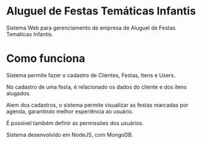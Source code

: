 # Aluguel de Festas Temáticas Infantis 
Sistema Web para gerenciamento de empresa de Aluguel de Festas Temáticas Infantis.

# Como funciona
Sistema permite fazer o cadastro de Clientes, Festas, Itens e Users.

No cadastro de uma festa, é relacionado os dados do cliente e dos itens alugados.

Alem dos cadastros, o sistema permite visualizar as festas marcadas por agenda, garantindo melhor
esperiência ao usuário.

É possível também definir as permissões dos usuários.

Sistema desenvolvido em NodeJS, com MongoDB.